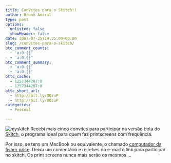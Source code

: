 ```yaml
---
title: Convites para o Skitch!!
author: Bruno Amaral
type: post
options:
  unlisted: false
  showHeader: false
date: 2007-07-25T14:35:00+00:00
slug: /convites-para-o-skitch/
btc_comment_counts:
  - 'a:0:{}'
  - 'a:0:{}'
btc_comment_summary:
  - 'a:0:{}'
  - 'a:0:{}'
bttc_cache:
  - 1257344207:0
  - 1257344207:0
bttc_short_url:
  - http://bit.ly/OQzuP
  - http://bit.ly/OQzuP
categories:
  - Pessoal

---
```

[<img src="/wp-content/uploads/2007/07/logo1.png" alt="myskitch" align="left" />][1]Recebi mais cinco convites para participar na versão beta do [Skitch][1], o programa ideal para quem faz printscreens com frequência.

Por isso, se tens um MacBook ou equivalente, o chamado [computador da fisher price][2]. Deixa um comentário e recebes no e-mail o link para participar no skitch. Os print screens nunca mais serão os mesmos &#8230;

 [1]: http://myskitch.com/
 [2]: http://www.ctrlaltdel-online.com/comic.php?d=20050608